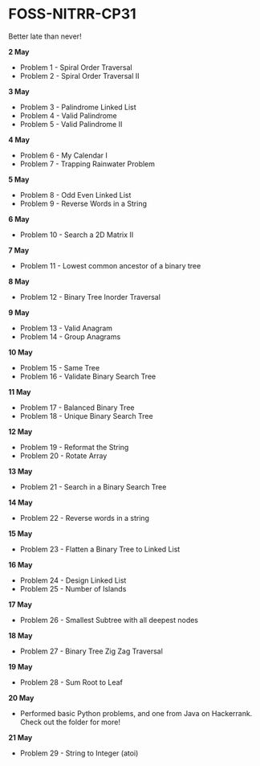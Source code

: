 # FOSS-NITRR-CP31
Better late than never!

**2 May**
* Problem 1 - Spiral Order Traversal
* Problem 2 - Spiral Order Traversal II

**3 May**
* Problem 3 - Palindrome Linked List
* Problem 4 - Valid Palindrome
* Problem 5 - Valid Palindrome II

**4 May**
* Problem 6 - My Calendar I
* Problem 7 - Trapping Rainwater Problem

**5 May**
* Problem 8 - Odd Even Linked List
* Problem 9 - Reverse Words in a String

**6 May**
* Problem 10 - Search a 2D Matrix II

**7 May**
* Problem 11 - Lowest common ancestor of a binary tree

**8 May**
* Problem 12 - Binary Tree Inorder Traversal

**9 May**
* Problem 13 - Valid Anagram
* Problem 14 - Group Anagrams

**10 May**
* Problem 15 - Same Tree
* Problem 16 - Validate Binary Search Tree

**11 May**
* Problem 17 - Balanced Binary Tree
* Problem 18 - Unique Binary Search Tree

**12 May**
* Problem 19 - Reformat the String
* Problem 20 - Rotate Array

**13 May**
* Problem 21 - Search in a Binary Search Tree

**14 May**
* Problem 22 - Reverse words in a string

**15 May**
* Problem 23 - Flatten a Binary Tree to Linked List

**16 May**
* Problem 24 - Design Linked List
* Problem 25 - Number of Islands

**17 May**
* Problem 26 - Smallest Subtree with all deepest nodes

**18 May**
* Problem 27 - Binary Tree Zig Zag Traversal

**19 May**
* Problem 28 - Sum Root to Leaf

**20 May**
* Performed basic Python problems, and one from Java on Hackerrank. Check out the folder for more!

**21 May**
* Problem 29 - String to Integer (atoi)
